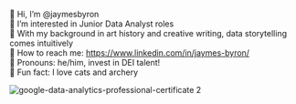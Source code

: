  :diamond_shape_with_a_dot_inside: Hi, I’m @jaymesbyron <br />
:diamond_shape_with_a_dot_inside: I’m interested in Junior Data Analyst roles <br />
:diamond_shape_with_a_dot_inside: With my background in art history and creative writing, data storytelling comes intuitively <br />
:diamond_shape_with_a_dot_inside: How to reach me: https://www.linkedin.com/in/jaymes-byron/ <br />
:diamond_shape_with_a_dot_inside: Pronouns: he/him, invest in DEI talent! <br />
:diamond_shape_with_a_dot_inside: Fun fact: I love cats and archery <br />

![google-data-analytics-professional-certificate 2](https://github.com/user-attachments/assets/a5e31e25-daa8-4478-a22e-8a2936bfeff3)

